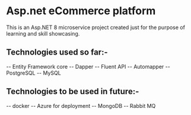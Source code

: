 # Asp.net eCommerce platform
This is an Asp.NET 8 microservice project created just for the purpose of learning and skill showcasing.

## Technologies used so far:-
-- Entity Framework core
-- Dapper
-- Fluent API
-- Automapper
-- PostgreSQL
-- MySQL

## Technologies to be used in future:-
-- docker
-- Azure for deployment
-- MongoDB
-- Rabbit MQ
